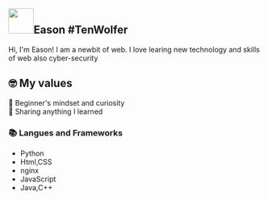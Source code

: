 ## <img width="50px" src="https://i.pinimg.com/736x/37/f2/84/37f28417c74ebadc70f3e4759afdb3de.jpg" />Eason #TenWolfer

Hi, I'm Eason! I am a newbit of web. I love learing new technology and skills of web also cyber-security

## 🤓 My values
🍏 Beginner's mindset and curiosity<br>
🙌 Sharing anything I learned<br>

### 📚 Langues and Frameworks
- Python
- Html,CSS
- nginx
- JavaScript
- Java,C++
